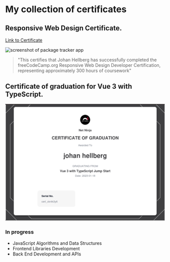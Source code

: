 # My collection of certificates

## Responsive Web Design Certificate.
[Link to Certificate](https://www.freecodecamp.org/certification/1306/responsive-web-design "Link to Responsive Web Design Certificate")

<img width="1440" alt="screenshot of package tracker app" src="https://jhellberg.com/images/fcc-responsive-web-design-certificate.png">

> "This certifies that Johan Hellberg has successfully completed the freeCodeCamp.org Responsive Web Design Developer Certification, representing approximately 300 hours of coursework"

## Certificate of graduation for Vue 3 with TypeScript.
<img width="1440" alt="Certificate of graduation for Vue 3 with TypeScript" src="https://github.com/JohanCodeForFun/certificates/blob/96b58de9c6ffbcf1228ea68fdf591893a724c74c/certificate-vue3-TypeScript.jpg">

### In progress
- JavaScript Algorithms and Data Structures
- Frontend Libraries Development
- Back End Development and APIs
